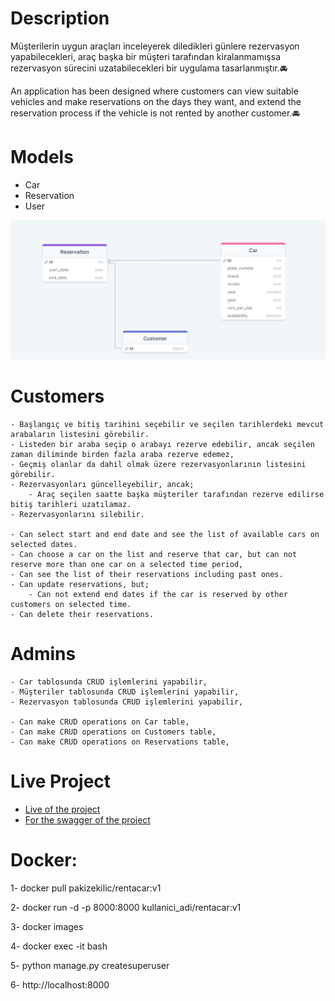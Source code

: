 # Description

<p>Müşterilerin uygun araçları inceleyerek diledikleri günlere rezervasyon yapabilecekleri, araç başka bir müşteri tarafından kiralanmamışsa rezervasyon sürecini uzatabilecekleri bir uygulama tasarlanmıştır.🚘</p>

<p>An application has been designed where customers can view suitable vehicles and make reservations on the days they want, and extend the reservation process if the vehicle is not rented by another customer.🚘</p>

# Models

- Car
- Reservation
- User

![Model](https://github.com/klc-pakize/django_rent_a_car/blob/master/RentACarAppERD.png)

# Customers
    
    - Başlangıç ve bitiş tarihini seçebilir ve seçilen tarihlerdeki mevcut arabaların listesini görebilir.
    - Listeden bir araba seçip o arabayı rezerve edebilir, ancak seçilen zaman diliminde birden fazla araba rezerve edemez,
    - Geçmiş olanlar da dahil olmak üzere rezervasyonlarının listesini görebilir.
    - Rezervasyonları güncelleyebilir, ancak;
        - Araç seçilen saatte başka müşteriler tarafından rezerve edilirse bitiş tarihleri uzatılamaz.
    - Rezervasyonlarını silebilir.

    - Can select start and end date and see the list of available cars on selected dates.
    - Can choose a car on the list and reserve that car, but can not reserve more than one car on a selected time period,
    - Can see the list of their reservations including past ones.
    - Can update reservations, but;
        - Can not extend end dates if the car is reserved by other customers on selected time.
    - Can delete their reservations.

# Admins
     
    - Car tablosunda CRUD işlemlerini yapabilir,
    - Müşteriler tablosunda CRUD işlemlerini yapabilir,
    - Rezervasyon tablosunda CRUD işlemlerini yapabilir,

    - Can make CRUD operations on Car table,
    - Can make CRUD operations on Customers table,
    - Can make CRUD operations on Reservations table,
    

# Live Project

- <a href="http://klc.pythonanywhere.com/">Live of the project</a>
- <a href="https://klc.pythonanywhere.com/swagger/">For the swagger of the project</a>

# Docker:

<p>1- docker pull pakizekilic/rentacar:v1</p>
<p>2- docker run -d -p 8000:8000 kullanici_adi/rentacar:v1</p>
<p>3- docker images</p>
<p>4- docker exec -it <imaj_id> bash</p>
<p>5- python manage.py createsuperuser</p>
<p>6- http://localhost:8000</p>

